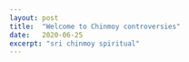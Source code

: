 ```yaml
---
layout: post
title:  "Welcome to Chinmoy controversies"
date:   2020-06-25
excerpt: "sri chinmoy spiritual"
---
```

